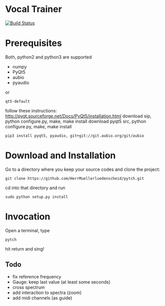 # Vocal Trainer
[![Build Status](https://travis-ci.org/HerrMuellerluedenscheid/pytch.svg?branch=master)](https://travis-ci.org/HerrMuellerluedenscheid/pytch)

# Prerequisites

Both, python2 and python3 are supported

- numpy
- PyQt5
- aubio
- pyaudio


or
```
qt5-default
```
follow these instructions: http://pyqt.sourceforge.net/Docs/PyQt5/installation.html
download sip, python configure.py, make, make install
download pyqt5 src, python configure.py, make, make install


```
pip3 install pyqt5, pyaudio, git+git://git.aubio.org/git/aubio
```

# Download and Installation
Go to a directory where you keep your source codes and clone the project:
```
git clone https://github.com/HerrMuellerluedenscheid/pytch.git
```
cd into that directory and run
```
sudo python setup.py install
```

# Invocation
Open a terminal, type
```
pytch
```
hit return and sing!

## Todo
- fix reference frequency
- Gauge: keep last value (at least some seconds)
- cross spectrum
- add interaction to spectra (zoom)
- add midi channels (as guide)
